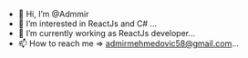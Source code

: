 - 👋 Hi, I’m @Admmir
- 👀 I’m interested in ReactJs and C# ...
- 🌱 I’m currently working as ReactJs developer...
- 📫 How to reach me => admirmehmedovic58@gmail.com...
<!---
Admmir/Admmir is a ✨ special ✨ repository because its `README.md` (this file) appears on your GitHub profile.
You can click the Preview link to take a look at your changes.
--->
